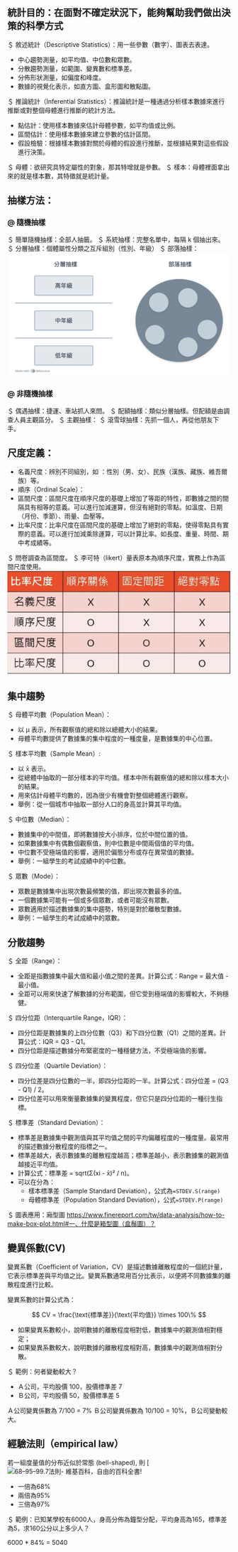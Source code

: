 ## 統計目的：在面對不確定狀況下，能夠幫助我們做出決策的科學方式

＄ 敘述統計（Descriptive Statistics）：用一些參數（數字）、圖表去表達。

-   中心趨勢測量，如平均值、中位數和眾數。
-   分散趨勢測量，如範圍、變異數和標準差。
-   分佈形狀測量，如偏度和峰度。
-   數據的視覺化表示，如直方圖、盒形圖和散點圖。

＄ 推論統計（Inferential Statistics）：推論統計是一種通過分析樣本數據來進行推斷或對整個母體進行推斷的統計方法。

-   點估計：使用樣本數據來估計母體參數，如平均值或比例。
-   區間估計：使用樣本數據來建立參數的估計區間。
-   假設檢驗：根據樣本數據對關於母體的假設進行推斷，並根據結果對這些假設進行決策。

＄ 母體：欲研究具特定屬性的對象，那其特增就是參數。
＄ 樣本：母體裡面拿出來的就是樣本數，其特徵就是統計量。

## 抽樣方法：

### @ 隨機抽樣

＄ 簡單隨機抽樣：全部人抽籤。
＄ 系統抽樣：完整名單中，每隔 k 個抽出來。
＄ 分層抽樣：個體屬性分類之互斥組別（性別、年級）
＄ 部落抽樣：
![upgit_20240422_1713721146.png](https://raw.githubusercontent.com/kcwc1029/obsidian-upgit-image/main/2024/04/upgit_20240422_1713721146.png)

### @ 非隨機抽樣

＄ 偶遇抽樣：捷運、車站抓人來問。
＄ 配額抽樣：類似分層抽樣。但配額是由調查人員主觀區分。
＄ 主觀抽樣：
＄ 滾雪球抽樣：先抓一個人，再從他朋友下手。

## 尺度定義：

-   名義尺度：辨別不同組別，如 ：性別（男、女）、民族（漢族、藏族、維吾爾族）等。
-   順序（Ordinal Scale）：
-   區間尺度：區間尺度在順序尺度的基礎上增加了等距的特性，即數據之間的間隔具有相等的意義。可以進行加減運算，但沒有絕對的零點。如溫度、日期（月份、季節）、雨量、血壓等。
-   比率尺度：比率尺度在區間尺度的基礎上增加了絕對的零點，使得零點具有實際的意義。可以進行加減乘除運算，可以計算比率。如長度、重量、時間、期中考成績等。

＄ 問卷調查為區間度。
＄ 李可特（likert）量表原本為順序尺度，實務上作為區間尺度使用。
![upgit_20240425_1714037740.png](https://raw.githubusercontent.com/kcwc1029/obsidian-upgit-image/main/2024/04/upgit_20240425_1714037740.png)

## 集中趨勢

＄ 母體平均數（Population Mean）：

-   以 μ 表示，所有觀察值的總和除以總體大小的結果。
-   母體平均數提供了數據集的集中程度的一種度量，是數據集的中心位置。

＄ 樣本平均數（Sample Mean）:

-   以 x̄ 表示。
-   從總體中抽取的一部分樣本的平均值。樣本中所有觀察值的總和除以樣本大小的結果。
-   用來估計母體平均數的，因為很少有機會對整個總體進行觀察。
-   舉例：從一個城市中抽取一部分人口的身高並計算其平均值。

＄ 中位數（Median）：

-   數據集中的中間值，即將數據按大小排序，位於中間位置的值。
-   如果數據集中有偶數個觀察值，則中位數是中間兩個值的平均值。
-   中位數不受極端值的影響，適用於偏態分布或存在異常值的數據。
-   舉例：一組學生的考試成績中的中位數。

＄ 眾數（Mode）：

-   眾數是數據集中出現次數最頻繁的值，即出現次數最多的值。
-   一個數據集可能有一個或多個眾數，或者可能沒有眾數。
-   眾數適用於描述數據集的集中趨勢，特別是對於離散型數據。
-   舉例：一組學生的考試成績中的眾數。

## 分散趨勢

＄ 全距（Range）：

-   全距是指數據集中最大值和最小值之間的差異。計算公式：Range = 最大值 - 最小值。
-   全距可以用來快速了解數據的分布範圍，但它受到極端值的影響較大，不夠穩健。

＄ 四分位距（Interquartile Range，IQR）：

-   四分位距是數據集的上四分位數（Q3）和下四分位數（Q1）之間的差異。計算公式：IQR = Q3 - Q1。
-   四分位距是描述數據分布緊密度的一種穩健方法，不受極端值的影響。

＄ 四分位差（Quartile Deviation）：

-   四分位差是四分位數的一半，即四分位距的一半。計算公式：四分位差 = (Q3 - Q1) / 2。
-   四分位差可以用來衡量數據集的變異程度，但它只是四分位距的一種衍生指標。

＄ 標準差（Standard Deviation）：

-   標準差是數據集中觀測值與其平均值之間的平均偏離程度的一種度量。最常用的描述數據分散程度的指標之一。
-   標準差越大，表示數據集的離散程度越高；標準差越小，表示數據集的觀測值越接近平均值。
-   計算公式：標準差 = sqrt(Σ(xi - x̄)² / n)。
-   可以在分為：
    -   樣本標準差（Sample Standard Deviation），公式為`=STDEV.S(range)`
    -   母體標準差（Population Standard Deviation），公式`=STDEV.P(range)`

＄ 圖表應用：廂型圖
https://www.finereport.com/tw/data-analysis/how-to-make-box-plot.html#一、什麼是箱型圖（盒鬚圖）？

## 變異係數(CV)

變異系數（Coefficient of Variation，CV）是描述數據離散程度的一個統計量，它表示標準差與平均值之比。變異系數通常用百分比表示，以便將不同數據集的離散程度進行比較。

變異系數的計算公式為：

$$
 CV = \frac{\text{標準差}}{\text{平均值}} \times 100\%
$$

-   如果變異系數較小，說明數據的離散程度相對低，數據集中的觀測值相對穩定；
-   如果變異系數較大，說明數據的離散程度相對高，數據集中的觀測值相對分散。

＄ 範例：何者變動較大？
-   Ａ公司，平均股價 100，股價標準差 7
-   Ｂ公司，平均股價 50，股價標準差 5
 
Ａ公司變異係數為 7/100 = 7%
Ｂ公司變異係數為 10/100 = 10%，Ｂ公司變動較大。

## 經驗法則（empirical law）

若一組度量值的分布近似於常態 (bell-shaped), 則
[![68–95–99.7法則- 維基百科，自由的百科全書](https://upload.wikimedia.org/wikipedia/commons/thumb/a/a9/Empirical_Rule.PNG/450px-Empirical_Rule.PNG)!
- 一倍為68%
- 兩倍為95%
- 三倍為97%

＄ 範例：已知某學校有6000人，身高分佈為鐘型分配，平均身高為165，標準差為5，求160公分以上多少人？

6000 * 84% = 5040
